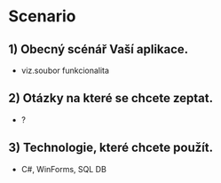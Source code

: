 # Scenario

## 1) Obecný scénář Vaší aplikace.

- viz.soubor funkcionalita

## 2) Otázky na které se chcete zeptat.

- ?

## 3) Technologie, které chcete použít.

- C#, WinForms, SQL DB
